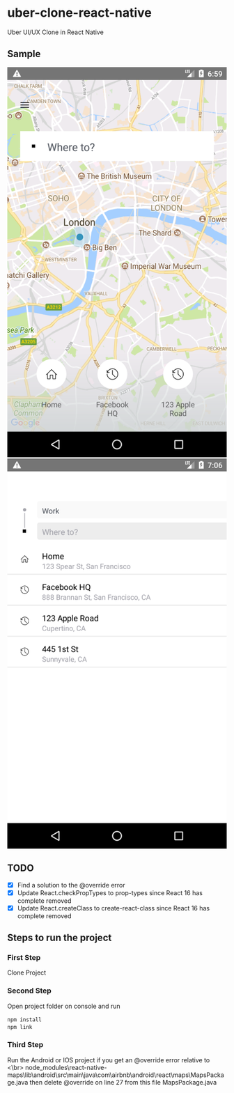 # uber-clone-react-native
Uber UI/UX Clone in React Native

## Sample
![Screenshot](image.png)
![Screenshot](image2.png)

## TODO
   * [x] Find a solution to the @override error
   * [x] Update React.checkPropTypes to prop-types since React 16 has complete removed
   * [x] Update React.createClass to create-react-class since React 16 has complete removed

## Steps to run the project

### First Step
Clone Project

### Second Step
Open project folder on console and run

```sh
npm install
npm link
```

### Third Step
Run the Android or IOS project if you get an @override error relative to <\br>
node_modules\react-native-maps\lib\android\src\main\java\com\airbnb\android\react\maps\MapsPackage.java
then delete @override on line 27 from this file MapsPackage.java
